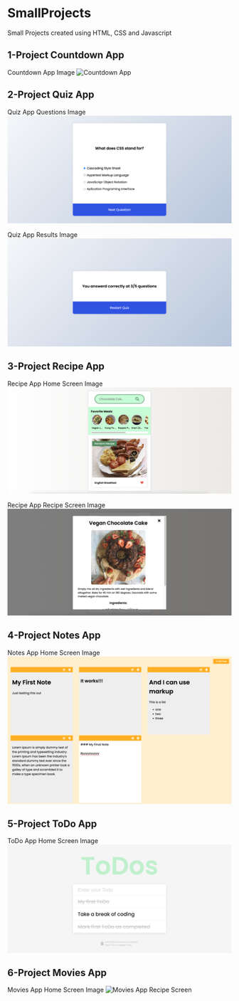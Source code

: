 # SmallProjects
Small Projects created using HTML, CSS and Javascript

## 1-Project Countdown App
Countdown App Image
![Countdown App](https://github.com/TwickE/ReadmeImages/blob/main/CountdownApp.png?raw=true)

## 2-Project Quiz App
Quiz App Questions Image
![Quiz App Questions](https://github.com/TwickE/ReadmeImages/blob/main/QuizApp1.png?raw=true)

Quiz App Results Image
![Quiz App Results](https://github.com/TwickE/ReadmeImages/blob/main/QuizApp2.png?raw=true)

## 3-Project Recipe App
Recipe App Home Screen Image
![Recipe App Home Screen](https://github.com/TwickE/ReadmeImages/blob/main/RecipeApp1.png?raw=true)

Recipe App Recipe Screen Image
![Recipe App Recipe Screen](https://github.com/TwickE/ReadmeImages/blob/main/RecipeApp2.png?raw=true)

## 4-Project Notes App
Notes App Home Screen Image
![Notes App Recipe Screen](https://github.com/TwickE/ReadmeImages/blob/main/NotesApp.png?raw=true)

## 5-Project ToDo App
ToDo App Home Screen Image
![ToDo App Recipe Screen](https://github.com/TwickE/ReadmeImages/blob/main/ToDoApp.png?raw=true)

## 6-Project Movies App
Movies App Home Screen Image
![Movies App Recipe Screen](https://github.com/TwickE/ReadmeImages/blob/main/MoviesApp.png?raw=true)